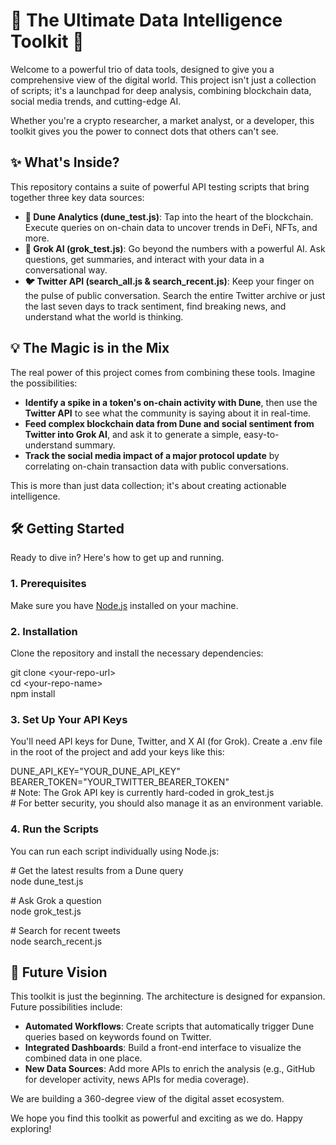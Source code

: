 # **🚀 The Ultimate Data Intelligence Toolkit 🚀**

Welcome to a powerful trio of data tools, designed to give you a comprehensive view of the digital world. This project isn't just a collection of scripts; it's a launchpad for deep analysis, combining blockchain data, social media trends, and cutting-edge AI.

Whether you're a crypto researcher, a market analyst, or a developer, this toolkit gives you the power to connect dots that others can't see.

## **✨ What's Inside?**

This repository contains a suite of powerful API testing scripts that bring together three key data sources:

* **🔮 Dune Analytics (dune\_test.js)**: Tap into the heart of the blockchain. Execute queries on on-chain data to uncover trends in DeFi, NFTs, and more.  
* **🤖 Grok AI (grok\_test.js)**: Go beyond the numbers with a powerful AI. Ask questions, get summaries, and interact with your data in a conversational way.  
* **🐦 Twitter API (search\_all.js & search\_recent.js)**: Keep your finger on the pulse of public conversation. Search the entire Twitter archive or just the last seven days to track sentiment, find breaking news, and understand what the world is thinking.

## **💡 The Magic is in the Mix**

The real power of this project comes from combining these tools. Imagine the possibilities:

* **Identify a spike in a token's on-chain activity with Dune**, then use the **Twitter API** to see what the community is saying about it in real-time.  
* **Feed complex blockchain data from Dune and social sentiment from Twitter into Grok AI**, and ask it to generate a simple, easy-to-understand summary.  
* **Track the social media impact of a major protocol update** by correlating on-chain transaction data with public conversations.

This is more than just data collection; it's about creating actionable intelligence.

## **🛠️ Getting Started**

Ready to dive in? Here's how to get up and running.

### 1\. Prerequisites

Make sure you have [Node.js](https://nodejs.org/) installed on your machine.

### 2\. Installation

Clone the repository and install the necessary dependencies:

git clone \<your-repo-url\>  
cd \<your-repo-name\>  
npm install

### 3\. Set Up Your API Keys

You'll need API keys for Dune, Twitter, and X AI (for Grok). Create a .env file in the root of the project and add your keys like this:

DUNE\_API\_KEY="YOUR\_DUNE\_API\_KEY"  
BEARER\_TOKEN="YOUR\_TWITTER\_BEARER\_TOKEN"  
\# Note: The Grok API key is currently hard-coded in grok\_test.js  
\# For better security, you should also manage it as an environment variable.

### 4\. Run the Scripts

You can run each script individually using Node.js:

\# Get the latest results from a Dune query  
node dune\_test.js

\# Ask Grok a question  
node grok\_test.js

\# Search for recent tweets  
node search\_recent.js

## **🔭 Future Vision**

This toolkit is just the beginning. The architecture is designed for expansion. Future possibilities include:

* **Automated Workflows**: Create scripts that automatically trigger Dune queries based on keywords found on Twitter.  
* **Integrated Dashboards**: Build a front-end interface to visualize the combined data in one place.  
* **New Data Sources**: Add more APIs to enrich the analysis (e.g., GitHub for developer activity, news APIs for media coverage).

We are building a 360-degree view of the digital asset ecosystem.

We hope you find this toolkit as powerful and exciting as we do. Happy exploring\!